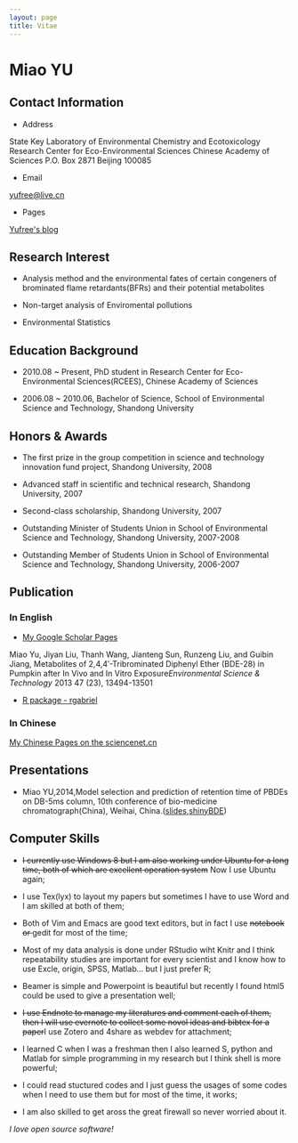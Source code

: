 ```yaml
---
layout: page
title: Vitae
---
```

# Miao YU

## Contact Information

- Address

State Key Laboratory of Environmental Chemistry and Ecotoxicology Research Center for Eco-Environmental Sciences
Chinese Academy of Sciences
P.O. Box 2871
Beijing 100085
  
- Email

yufree@live.cn

- Pages

[Yufree's blog](http://yufree.github.io/)

## Research Interest

- Analysis method and the environmental fates of certain congeners of brominated flame retardants(BFRs) and their potential metabolites

- Non-target analysis of Enviromental pollutions

- Environmental Statistics

## Education Background

- 2010.08 ~ Present, PhD student in Research Center for Eco-Environmental Sciences(RCEES), Chinese Academy of Sciences

- 2006.08 ~ 2010.06, Bachelor of Science, School of Environmental Science and Technology, Shandong University 

## Honors & Awards

- The first prize in the group competition in science and technology innovation fund project, Shandong University, 2008

- Advanced staff in scientific and technical research, Shandong University, 2007

- Second-class scholarship, Shandong University, 2007 

- Outstanding Minister of Students Union in School of Environmental Science and Technology, Shandong University, 2007-2008 

- Outstanding Member of Students Union in School of Environmental Science and Technology, Shandong University, 2006-2007 

## Publication

### In English

- [My Google Scholar Pages](http://scholar.google.com/citations?user=SPNX8oUAAAAJ&hl=en)

Miao Yu, Jiyan Liu, Thanh Wang, Jianteng Sun, Runzeng Liu, and Guibin Jiang, Metabolites of 2,4,4′-Tribrominated Diphenyl Ether (BDE-28) in Pumpkin after In Vivo and In Vitro Exposure*Environmental Science & Technology* 2013 47 (23), 13494-13501

- [R package - rgabriel](http://cran.r-project.org/web/packages/rgabriel/index.html)

### In Chinese

[My Chinese Pages on the sciencenet.cn](http://blog.sciencenet.cn/u/yufree)

## Presentations

- Miao YU,2014,Model selection and prediction of retention time of PBDEs on DB-5ms column, 10th conference of bio-medicine chromatograph(China), Weihai, China.([slides](https://github.com/yufree/presentation/blob/master/20140420weihai.pdf),[shinyBDE](https://github.com/yufree/shinyBDE))

## Computer Skills

- <s>I currently use Windows 8 but I am also working under Ubuntu for a long time, both of which are excellent operation system</s> Now I use Ubuntu again;

- I use Tex(lyx) to layout my papers but sometimes I have to use Word and I am skilled at both of them;

- Both of Vim and Emacs are good text editors, but in fact I use <s>notebook or </s>gedit for most of the time;

- Most of my data analysis is done under RStudio wiht Knitr and I think repeatability studies are important for every scientist and I know how to use Excle, origin, SPSS, Matlab... but I just prefer R;

- Beamer is simple and Powerpoint is beautiful but recently I found html5 could be used to give a presentation well;

- <s>I use Endnote to manage my literatures and comment each of them, then I will use evernote to collect some novol ideas and bibtex for a paper</s>I use Zotero and 4share as webdev for attachment;

- I learned C when I was a freshman then I also learned S, python and Matlab for simple programming in my research but I think shell is more powerful;

- I could read stuctured codes and I just guess the usages of some codes when I need to use them but for most of the time, it works;

- I am also skilled to get aross the great firewall so never worried about it.

_I love open source software!_
